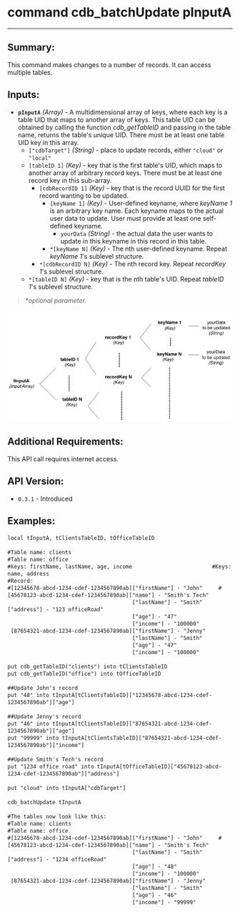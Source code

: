 # command cdb_batchUpdate pInputA
---
## Summary:
This command makes changes to a number of records. It can access multiple tables.

## Inputs:
* **`pInputA`** *(Array)* - A multidimensional array of keys, where each key is a table UID that maps to another array of keys. This table UID can be obtained by calling the function *cdb_getTableID* and passing in the table name, returns the table's unique UID. There must be at least one table UID key in this array.
    * `["cdbTarget"]` *(String)* - place to update records, either `"cloud"` or `"local"`
    * `[tableID 1]` *(Key)* - key that is the first table's UID, which maps to another array of arbitrary record keys. There must be at least one record key in this sub-array.
    	* `[cdbRecordID 1]` *(Key)* - key that is the record UUID for the first record wanting to be updated. 
    		* `[keyName 1]` *(Key)* - User-defined keyname, where *keyName 1* is an arbitrary key name. Each keyname maps to the actual user data to update. User must provide at least one self-defined keyname.
    			*  `yourData` *(String)* - the actual data the user wants to update in this keyname in this record in this table.
    		* `*[keyName N]` *(Key)* - The nth user-defined keyname. Repeat *keyName 1*'s sublevel structure.
    	* `*[cdbRecordID N]` *(Key)* - The nth record key. Repeat *recordKey 1*'s sublevel structure.
    * `*[tableID N]` *(Key)* - key that is the nth table's UID. Repeat *tableID 1*'s sublevel structure.

> _*optional parameter._



![Update Input Diagram](../chartimages/updateInput.png)
## Additional Requirements:
This API call requires internet access.
## API Version:
* `0.3.1` - Introduced

## Examples:
```
local tInputA, tClientsTableID, tOfficeTableID
     
#Table name: clients											   #Table name: office
#keys: firstName, lastName, age, income							#Keys: name, address
#Record: 
#[12345678-abcd-1234-cdef-1234567890ab]["firstName"] - "John"	  #[45678123-abcd-1234-cdef-1234567890ab]["name"] - "Smith's Tech"
									   ["lastName"] - "Smith"						 					 ["address"] - "123 officeRoad"
                                       ["age"] - "47"
                                       ["income"] - "100000"
 [87654321-abcd-1234-cdef-1234567890ab]["firstName"] - "Jenny"
									   ["lastName"] - "Smith"
                                       ["age"] - "47"
                                       ["income"] - "100000"
                                       
put cdb_getTableID("clients") into tClientsTableID                                       
put cdb_getTableID("office") into tOfficeTableID

##Update John's record
put "48" into tInputA[tClientsTableID]["12345678-abcd-1234-cdef-1234567890ab"]["age"]

##Update Jenny's record
put "46" into tInputA[tClientsTableID]["87654321-abcd-1234-cdef-1234567890ab"]["age"]
put "99999" into tInputA[tClientsTableID]["87654321-abcd-1234-cdef-1234567890ab"]["income"]

##Update Smith's Tech's record
put "1234 office road" into tInputA[tOfficeTableID]["45678123-abcd-1234-cdef-1234567890ab"]["address"]

put "cloud" into tInputA["cdbTarget"]

cdb_batchUpdate tInputA

#The tables now look like this:
#Table name: clients											   #Table name: office
#[12345678-abcd-1234-cdef-1234567890ab]["firstName"] - "John"	  #[45678123-abcd-1234-cdef-1234567890ab]["name"] - "Smith's Tech"
									   ["lastName"] - "Smith"						 					 ["address"] - "1234 officeRoad"
                                       ["age"] - "48"
                                       ["income"] - "100000"
 [87654321-abcd-1234-cdef-1234567890ab]["firstName"] - "Jenny"
									   ["lastName"] - "Smith"
                                       ["age"] - "46"
                                       ["income"] - "99999"
```
```